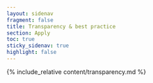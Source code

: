 ```yaml
---
layout: sidenav
fragment: false
title: Transparency & best practice
section: Apply
toc: true
sticky_sidenav: true
highlight: false
---
```


{% include_relative content/transparency.md %}
